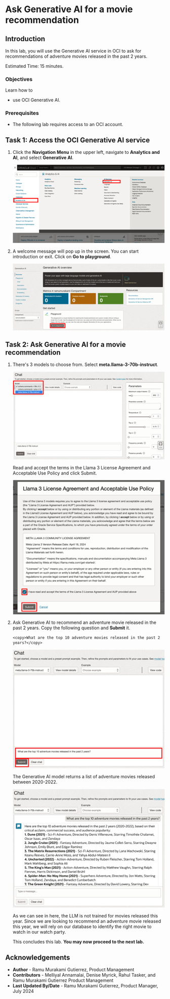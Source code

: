 # Ask Generative AI for a movie recommendation

## Introduction

In this lab, you will use the Generative AI service in OCI to ask for recommendations of adventure movies released in the past 2 years.

Estimated Time: 15 minutes.

### Objectives

Learn how to

- use OCI Generative AI.

### Prerequisites

- The following lab requires access to an OCI account.

## Task 1: Access the OCI Generative AI service

1. Click the **Navigation Menu** in the upper left, navigate to **Analytics and AI**, and select **Generative AI**.

    ![Navigating to Generative AI.](images/access-genai.png " ")

2. A welcome message will pop up in the screen.  You can start introduction or exit. Click on **Go to playground**.

    ![Go to Generative AI playground.](images/go-to-playground.png " ")

## Task 2: Ask Generative AI for a movie recommendation

1. There's 3 models to choose from. Select **meta.llama-3-70b-instruct**.

    ![Select Llama model.](images/select-llama.png " ")

    Read and accept the terms in the Llama 3 License Agreement and Acceptable Use Policy and click Submit.

    ![Accept the terms in the llama license agreement.](images/accept-terms.png " ")

2. Ask Generative AI to recommend an adventure movie released in the past 2 years. Copy the following question and **Submit** it.

     ```
     <copy>What are the top 10 adventure movies released in the past 2 years?</copy>
     ```

    ![Submit question to Generative AI.](images/submit-question.png " ")  

    The Generative AI model returns a list of adventure movies released between 2020-2022.
    
    ![List movies recommended.](images/list-of-movies.png " ")  

    As we can see in here, the LLM is not trained for movies released this year. Since we are looking to recommend an adventure movie released this year, we will rely on our database to identify the right movie to watch in our watch party.

    This concludes this lab. **You may now proceed to the next lab.**

## Acknowledgements
* **Author** - Ramu Murakami Gutierrez, Product Management
* **Contributors** -  Melliyal Annamalai, Denise Myrick, Rahul Tasker, and Ramu Murakami Gutierrez Product Management
* **Last Updated By/Date** - Ramu Murakami Gutierrez, Product Manager, July 2024

